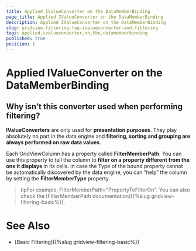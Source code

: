 ```yaml
---
title: Applied IValueConverter on the DataMemberBinding
page_title: Applied IValueConverter on the DataMemberBinding
description: Applied IValueConverter on the DataMemberBinding
slug: gridview-filtering-faq-ivalueconverter-and-filtering
tags: applied,ivalueconverter,on,the,datamemberbinding
published: True
position: 1
---
```


# Applied IValueConverter on the DataMemberBinding



## Why isn’t this converter used when performing filtering?
        

__IValueConverters__ are only used for __presentation purposes__. They play absolutely no part in the data engine and __filtering, sorting and grouping are always performed on raw data values__.

Each GridViewColumn has a property called __FilterMemberPath__. You can use this property to tell the column to __filter on a property different from the one it displays__ in its cells. In case the Type of the bound property cannot be automatically discovered by the data engine, you can “help” the column by setting the __FilterMemberType__ property.

>tipFor example: FilterMemberPath="PropertyToFilterOn". You can also check the [FilterMemberPath documentation]({%slug gridview-filtering-basic%}).

# See Also

 * [Basic Filtering]({%slug gridview-filtering-basic%})
